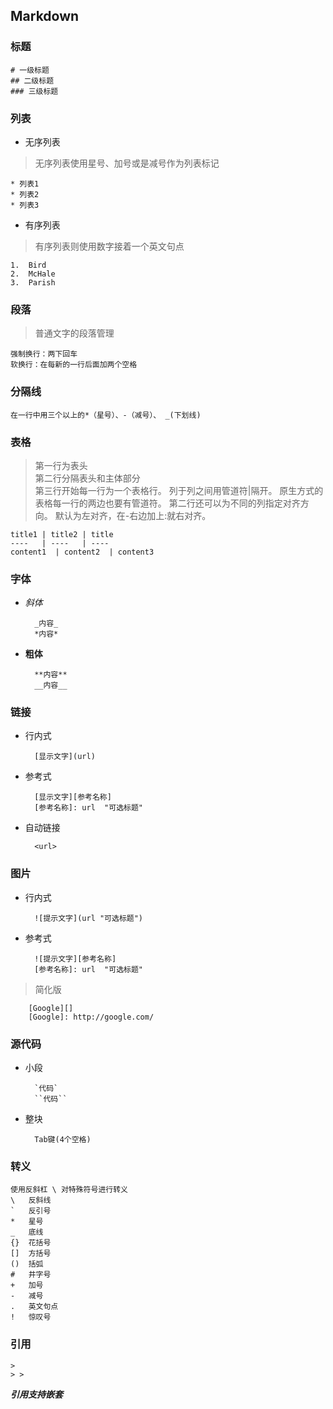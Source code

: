 ## Markdown

### 标题

	# 一级标题
	## 二级标题
	### 三级标题

### 列表 
* 无序列表  
> 无序列表使用星号、加号或是减号作为列表标记  


	* 列表1
	* 列表2   
	* 列表3

* 有序列表
> 有序列表则使用数字接着一个英文句点  

	1.  Bird      
	2.  McHale  
	3.  Parish 

  
### 段落
>普通文字的段落管理

	强制换行：两下回车
	软换行：在每新的一行后面加两个空格  

### 分隔线

	在一行中用三个以上的*（星号）、-（减号）、 _(下划线)



### 表格

>第一行为表头  
>第二行分隔表头和主体部分  
>第三行开始每一行为一个表格行。
>列于列之间用管道符|隔开。
>原生方式的表格每一行的两边也要有管道符。
>第二行还可以为不同的列指定对齐方向。
>默认为左对齐，在-右边加上:就右对齐。


	title1 | title2 | title   
	----   | ----   | ----  
	content1  | content2  | content3 
  
### 字体  

* _斜体_

		_内容_
		*内容*
	
* **粗体**

		**内容**
		__内容__

### 链接

* 行内式  


   		[显示文字](url)

* 参考式  


		[显示文字][参考名称]
		[参考名称]: url  "可选标题"

* 自动链接  


		<url>

### 图片

* 行内式

		
		![提示文字](url "可选标题")

* 参考式


		![提示文字][参考名称]
		[参考名称]: url  "可选标题"
>简化版  

		[Google][]
		[Google]: http://google.com/


### 源代码

* 小段


		`代码`			
		``代码``
* 整块


		Tab键(4个空格)

### 转义

	使用反斜杠 \ 对特殊符号进行转义
	\   反斜线
	`   反引号
	*   星号
	_   底线
	{}  花括号
	[]  方括号
	()  括弧
	#   井字号
	+   加号
	-   减号
	.   英文句点
	!   惊叹号


### 引用
		
	> 
	> >

**_引用支持嵌套_**




